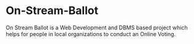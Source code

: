 # On-Stream-Ballot
On Stream Ballot is a Web Development and DBMS based project which helps for people in local organizations to conduct an Online Voting.
